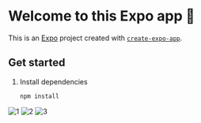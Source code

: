 # Welcome to this Expo app 👋

This is an [Expo](https://expo.dev) project created with [`create-expo-app`](https://www.npmjs.com/package/create-expo-app).

## Get started

1. Install dependencies

   ```bash
   npm install
   ```

![1](https://github.com/user-attachments/assets/9effdf54-1ccb-41d6-9239-3fd223735277)
![2](https://github.com/user-attachments/assets/58b1f478-cd65-4e53-ae6a-4777a38b218a)
![3](https://github.com/user-attachments/assets/0cb1d69d-570b-4214-8dec-4eff74622367)




